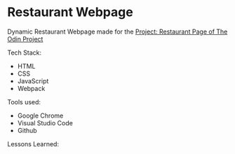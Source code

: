 # Restaurant Webpage

Dynamic Restaurant Webpage made for the [Project: Restaurant Page of The Odin Project](https://www.theodinproject.com/lessons/node-path-javascript-restaurant-page)

Tech Stack:

- HTML
- CSS
- JavaScript
- Webpack

Tools used:

- Google Chrome
- Visual Studio Code
- Github

Lessons Learned:
